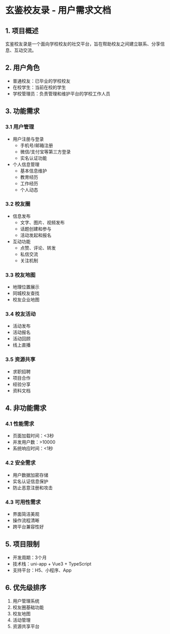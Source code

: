 # 玄鉴校友录 - 用户需求文档

## 1. 项目概述
玄鉴校友录是一个面向学校校友的社交平台，旨在帮助校友之间建立联系、分享信息、互动交流。

## 2. 用户角色
- 普通校友：已毕业的学校校友
- 在校学生：当前在校的学生
- 学校管理员：负责管理和维护平台的学校工作人员

## 3. 功能需求

### 3.1 用户管理
- 用户注册与登录
  - 手机号/邮箱注册
  - 微信/支付宝等第三方登录
  - 实名认证功能
- 个人信息管理
  - 基本信息维护
  - 教育经历
  - 工作经历
  - 个人动态

### 3.2 校友圈
- 信息发布
  - 文字、图片、视频发布
  - 话题创建和参与
  - 活动发起和报名
- 互动功能
  - 点赞、评论、转发
  - 私信交流
  - 关注机制

### 3.3 校友地图
- 地理位置展示
- 同城校友查找
- 校友企业地图

### 3.4 校友活动
- 活动发布
- 活动报名
- 活动回顾
- 线上直播

### 3.5 资源共享
- 求职招聘
- 项目合作
- 经验分享
- 资料文档

## 4. 非功能需求

### 4.1 性能需求
- 页面加载时间：<3秒
- 并发用户数：>10000
- 系统响应时间：<1秒

### 4.2 安全需求
- 用户数据加密存储
- 实名认证信息保护
- 防止恶意注册和攻击

### 4.3 可用性需求
- 界面简洁美观
- 操作流程清晰
- 跨平台兼容性好

## 5. 项目限制
- 开发周期：3个月
- 技术栈：uni-app + Vue3 + TypeScript
- 支持平台：H5、小程序、App

## 6. 优先级排序
1. 用户管理系统
2. 校友圈基础功能
3. 校友地图
4. 活动管理
5. 资源共享平台 